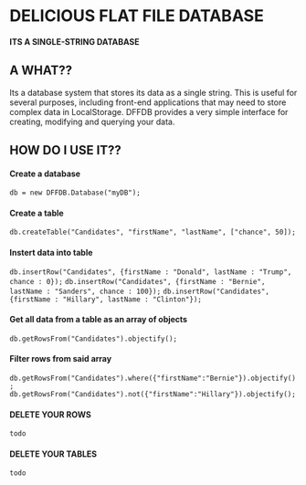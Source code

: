 # DELICIOUS FLAT FILE DATABASE
#### ITS A SINGLE-STRING DATABASE

## A WHAT??
Its a database system that stores its data as a single string. This is useful for several purposes, including front-end applications that may need to store complex data in LocalStorage.
DFFDB provides a very simple interface for creating, modifying and querying your data.

## HOW DO I USE IT?? 

#### Create a database
` db = new DFFDB.Database("myDB"); `

#### Create a table
`db.createTable("Candidates", "firstName", "lastName", ["chance", 50]);`
	
#### Instert data into table
`db.insertRow("Candidates", {firstName : "Donald", lastName : "Trump", chance : 0});`
`db.insertRow("Candidates", {firstName : "Bernie", lastName : "Sanders", chance : 100});`
`db.insertRow("Candidates", {firstName : "Hillary", lastName : "Clinton"});`

#### Get all data from a table as an array of objects
`db.getRowsFrom("Candidates").objectify();`

#### Filter rows from said array
`db.getRowsFrom("Candidates").where({"firstName":"Bernie"}).objectify();`
`db.getRowsFrom("Candidates").not({"firstName":"Hillary"}).objectify();`

#### DELETE YOUR ROWS
`todo`

#### DELETE YOUR TABLES
`todo`

